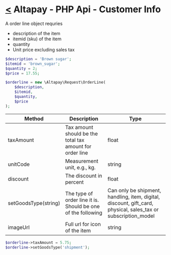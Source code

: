 [<](../index.md) Altapay - PHP Api - Customer Info
==================================================

A order line object requries
- description of the item
- itemid (sku) of the item
- quantity
- Unit price excluding sales tax

```php
$description = 'Brown sugar';
$itemid = 'brown_sugar';
$quantity = 2;
$price = 17.55;

$orderline = new \Altapay\Request\OrderLine(
    $description,
    $itemid,
    $quantity,
    $price
);
```

| Method  | Description | Type |
|---|---|---|
taxAmount | Tax amount should be the total tax amount for order line | float
unitCode | Measurement unit, e.g., kg. | string
discount | The discount in percent | float
setGoodsType(string) | The type of order line it is. Should be one of the following | Can only be shipment, handling, item, digital, discount, gift_card, physical, sales_tax or subscription_model
imageUrl | Full url for icon of the item | string

```php
$orderline->taxAmount = 5.75;
$orderline->setGoodsType('shipment');
```

